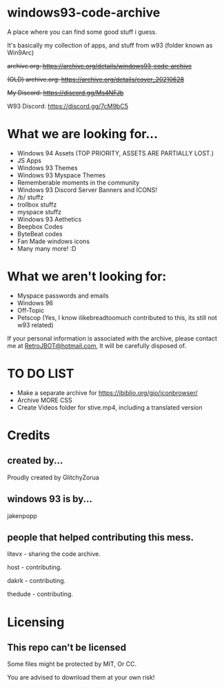 # windows93-code-archive
A place where you can find some good stuff i guess.


It's basically my collection of apps, and stuff from w93
(folder known as Win9Arc)

~~archive.org: https://archive.org/details/windows93-code-archive~~

~~(OLD) archive.org: https://archive.org/details/cover_20210628~~


~~My Discord: https://discord.gg/Ms4NFJb~~

W93 Discord: https://discord.gg/7cM9bC5
 

# What we are looking for...
- Windows 94 Assets (TOP PRIORITY, ASSETS ARE PARTIALLY LOST.) 
- JS Apps
- Windows 93 Themes
- Windows 93 Myspace Themes
- Rememberable moments in the community
- Windows 93 Discord Server Banners and ICONS!
- /b/ stuffz
- trollbox stuffz
- myspace stuffz
- Windows 93 Aethetics
- Beepbox Codes
- ByteBeat codes
- Fan Made windows icons
- Many many more! :D


# What we aren't looking for:

- Myspace passwords and emails
- Windows 96
- Off-Topic
- Petscop (Yes, I know ilikebreadtoomuch contributed to this, its still not w93 related)


If your personal information is associated with the archive, please contact me at RetroJBOT@hotmail.com, It will be carefully disposed of.

# TO DO LIST
- Make a separate archive for https://ibiblio.org/gio/iconbrowser/
- Archive MORE CSS
- Create Videos folder for stive.mp4, including a translated version

# Credits
## created by...
Proudly created by GlitchyZorua
## windows 93 is by...
jakenpopp
## people that helped contributing this mess.
litevx - sharing the code archive.

host - contributing.

dakrk - contributing.

thedude - contributing.

# Licensing

## This repo can't be licensed
Some files might be protected by MIT, Or CC.

You are advised to download them at your own risk!
